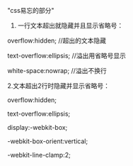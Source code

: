 "css易忘的部分" 
1. 一行文本超出就隐藏并且显示省略号：

  overflow:hidden; //超出的文本隐藏

  text-overflow:ellipsis; //溢出用省略号显示

  white-space:nowrap; //溢出不换行
  
2.文本超出2行时隐藏并显示省略号：

  overflow:hidden; 

  text-overflow:ellipsis;

  display:-webkit-box; 

  -webkit-box-orient:vertical;

  -webkit-line-clamp:2; 
